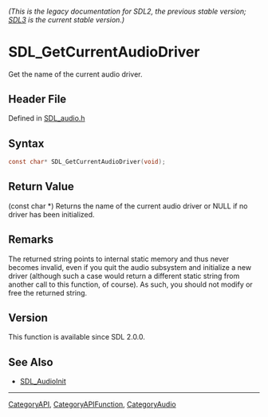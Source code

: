 ###### (This is the legacy documentation for SDL2, the previous stable version; [SDL3](https://wiki.libsdl.org/SDL3/) is the current stable version.)
# SDL_GetCurrentAudioDriver

Get the name of the current audio driver.

## Header File

Defined in [SDL_audio.h](https://github.com/libsdl-org/SDL/blob/SDL2/include/SDL_audio.h)

## Syntax

```c
const char* SDL_GetCurrentAudioDriver(void);
```

## Return Value

(const char *) Returns the name of the current audio driver or NULL if no
driver has been initialized.

## Remarks

The returned string points to internal static memory and thus never becomes
invalid, even if you quit the audio subsystem and initialize a new driver
(although such a case would return a different static string from another
call to this function, of course). As such, you should not modify or free
the returned string.

## Version

This function is available since SDL 2.0.0.

## See Also

- [SDL_AudioInit](SDL_AudioInit)

----
[CategoryAPI](CategoryAPI), [CategoryAPIFunction](CategoryAPIFunction), [CategoryAudio](CategoryAudio)

